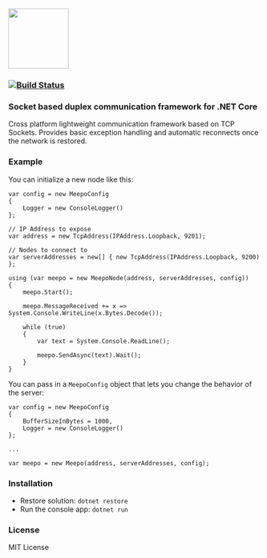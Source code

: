 # <img src ="https://rawgit.com/GowenGit/Meepo/master/Assets/Meepo%20Logo.svg" height="120px"/>

### [![Build Status](https://travis-ci.org/GowenGit/Meepo.svg?branch=master)](https://travis-ci.org/GowenGit/Meepo)

### Socket based duplex communication framework for .NET Core

Cross platform lightweight communication framework based on TCP Sockets. Provides basic
exception handling and automatic reconnects once the network is restored.

### Example

You can initialize a new node like this:

```
var config = new MeepoConfig
{
    Logger = new ConsoleLogger()
};

// IP Address to expose
var address = new TcpAddress(IPAddress.Loopback, 9201);

// Nodes to connect to
var serverAddresses = new[] { new TcpAddress(IPAddress.Loopback, 9200) };

using (var meepo = new MeepoNode(address, serverAddresses, config))
{
    meepo.Start();

    meepo.MessageReceived += x => System.Console.WriteLine(x.Bytes.Decode());

    while (true)
    {
        var text = System.Console.ReadLine();

        meepo.SendAsync(text).Wait();
    }
}
```

You can pass in a `MeepoConfig` object that lets you change the behavior of the server:

```
var config = new MeepoConfig
{
    BufferSizeInBytes = 1000,
    Logger = new ConsoleLogger()
};

...

var meepo = new Meepo(address, serverAddresses, config);
```

### Installation

* Restore solution: `dotnet restore`
* Run the console app: `dotnet run`

### License

MIT License